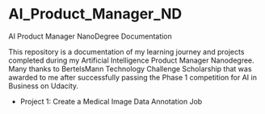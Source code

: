 # AI_Product_Manager_ND
AI Product Manager NanoDegree Documentation

This repository is a documentation of my learning journey and projects completed during my Artificial Intelligence Product Manager Nanodegree. Many thanks to BertelsMann Technology Challenge Scholarship that was awarded to me after successfully passing the Phase 1 competition for AI in Business on Udacity.

* Project 1: Create a Medical Image Data Annotation Job
